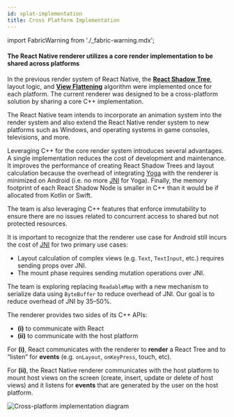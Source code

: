 ```yaml
---
id: xplat-implementation
title: Cross Platform Implementation
---
```


import FabricWarning from './\_fabric-warning.mdx';

<FabricWarning />

#### The React Native renderer utilizes a core render implementation to be shared across platforms

In the previous render system of React Native, the **[React Shadow Tree](architecture-glossary#react-shadow-tree-and-react-shadow-node)**, layout logic, and **[View Flattening](view-flattening.md)** algorithm were implemented once for each platform. The current renderer was designed to be a cross-platform solution by sharing a core C++ implementation.

The React Native team intends to incorporate an animation system into the render system and also extend the React Native render system to new platforms such as Windows, and operating systems in game consoles, televisions, and more.

Leveraging C++ for the core render system introduces several advantages. A single implementation reduces the cost of development and maintenance. It improves the performance of creating React Shadow Trees and layout calculation because the overhead of integrating [Yoga](architecture-glossary#yoga-tree-and-yoga-node) with the renderer is minimized on Android (i.e. no more [JNI](architecture-glossary#java-native-interface-jni) for Yoga). Finally, the memory footprint of each React Shadow Node is smaller in C++ than it would be if allocated from Kotlin or Swift.

The team is also leveraging C++ features that enforce immutability to ensure there are no issues related to concurrent access to shared but not protected resources.

It is important to recognize that the renderer use case for Android still incurs the cost of [JNI](architecture-glossary#java-native-interface-jni) for two primary use cases:

- Layout calculation of complex views (e.g. `Text`, `TextInput`, etc.) requires sending props over JNI.
- The mount phase requires sending mutation operations over JNI.

The team is exploring replacing `ReadableMap` with a new mechanism to serialize data using `ByteBuffer` to reduce overhead of JNI. Our goal is to reduce overhead of JNI by 35–50%.

The renderer provides two sides of its C++ APIs:

- **(i)** to communicate with React
- **(ii)** to communicate with the host platform

For **(i)**, React communicates with the renderer to **render** a React Tree and to “listen” for **events** (e.g. `onLayout`, `onKeyPress`, touch, etc).

For **(ii)**, the React Native renderer communicates with the host platform to mount host views on the screen (create, insert, update or delete of host views) and it listens for **events** that are generated by the user on the host platform.

![Cross-platform implementation diagram](/docs/assets/Architecture/xplat-implementation/xplat-implementation-diagram.png)
